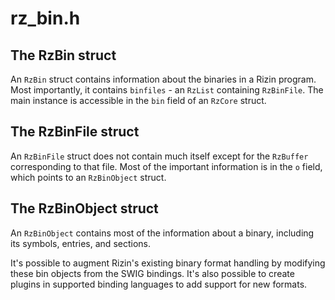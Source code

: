 # rz_bin.h

## The RzBin struct
An `RzBin` struct contains information about the binaries in a Rizin program.
Most importantly, it contains `binfiles` - an `RzList` containing `RzBinFile`.
The main instance is accessible in the `bin` field of an `RzCore` struct.

## The RzBinFile struct
An `RzBinFile` struct does not contain much itself except for the `RzBuffer` corresponding to that file. Most of the important information is in the `o` field, which points to an `RzBinObject` struct.

## The RzBinObject struct
An `RzBinObject` contains most of the information about a binary, including its symbols, entries, and sections.

It's possible to augment Rizin's existing binary format handling by modifying these bin objects from the SWIG bindings. It's also possible to create plugins in supported binding languages to add support for new formats.
